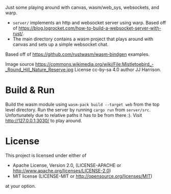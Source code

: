 Just some playing around with canvas, wasm/web_sys, websockets, and warp.

- `server/` implements an http and websocket server using warp.  Based
  off of
  https://blog.logrocket.com/how-to-build-a-websocket-server-with-rust/.
- The main directory contains a wasm project that plays around with
  canvas and sets up a simple websocket chat.

Based off of https://github.com/rustwasm/wasm-bindgen examples.

Image source https://commons.wikimedia.org/wiki/File:Mistletoebird_-_Round_Hill_Nature_Reserve.jpg License cc-by-sa 4.0 author JJ Harrison.

# Build & Run

Build the wasm module using `wasm-pack build --target web` from the
top level directory. Run the server by running `cargo run` from
`server/src`.  Unfortunately due to relative paths it has to be from
there :). Visit http://127.0.0.1:3030/ to play around.

# License

This project is licensed under either of

* Apache License, Version 2.0, (LICENSE-APACHE or http://www.apache.org/licenses/LICENSE-2.0)
* MIT license (LICENSE-MIT or http://opensource.org/licenses/MIT)

at your option.
